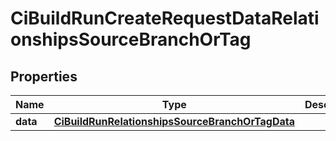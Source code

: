 

# CiBuildRunCreateRequestDataRelationshipsSourceBranchOrTag


## Properties

| Name | Type | Description | Notes |
|------------ | ------------- | ------------- | -------------|
|**data** | [**CiBuildRunRelationshipsSourceBranchOrTagData**](CiBuildRunRelationshipsSourceBranchOrTagData.md) |  |  [optional] |



